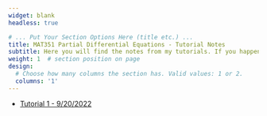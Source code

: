 ```yaml
---
widget: blank
headless: true

# ... Put Your Section Options Here (title etc.) ...
title: MAT351 Partial Differential Equations - Tutorial Notes
subtitle: Here you will find the notes from my tutorials. If you happen find any errors, please feel free to [contact me](https://davidknapik.com/#contact).
weight: 1  # section position on page
design:
  # Choose how many columns the section has. Valid values: 1 or 2.
  columns: '1'
---
```

- [Tutorial 1 - 9/20/2022](https://github.com/Dknapik/website-academic/blob/master/content/MAT351/351TUT_SEP20.pdf)
